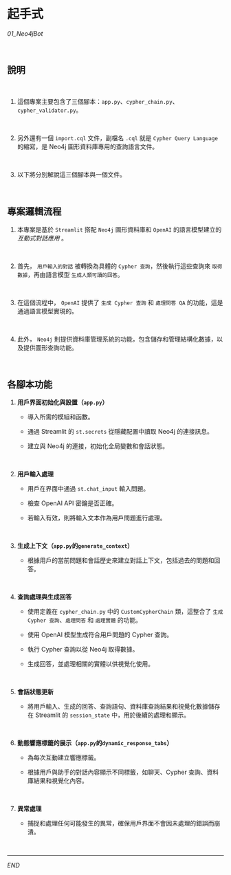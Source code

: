 # 起手式

_01_Neo4jBot_

<br>

## 說明

<br>

1. 這個專案主要包含了三個腳本：`app.py`、`cypher_chain.py`、`cypher_validator.py`。

<br>

2. 另外還有一個 `import.cql` 文件，副檔名 `.cql` 就是 `Cypher Query Language` 的縮寫，是 Neo4j 圖形資料庫專用的查詢語言文件。

<br>

3. 以下將分別解說這三個腳本與一個文件。

<br>

## 專案邏輯流程

1. 本專案是基於 `Streamlit` 搭配 `Neo4j` 圖形資料庫和 `OpenAI` 的語言模型建立的 _互動式對話應用_ 。

<br>

2. 首先， `用戶輸入的對話` 被轉換為具體的 `Cypher 查詢`，然後執行這些查詢來 `取得數據`，再由語言模型 `生成人類可讀的回答`。

<br>

3. 在這個流程中， `OpenAI` 提供了 `生成 Cypher 查詢` 和 `處理問答 QA` 的功能，這是通過語言模型實現的。

<br>

4. 此外， `Neo4j` 則提供資料庫管理系統的功能，包含儲存和管理結構化數據，以及提供圖形查詢功能。

<br>

## 各腳本功能

1. **用戶界面初始化與設置（`app.py`）**

    - 導入所需的模組和函數。

    - 通過 Streamlit 的 `st.secrets` 從隱藏配置中讀取 Neo4j 的連接訊息。
    
    - 建立與 Neo4j 的連接，初始化全局變數和會話狀態。

<br>

2. **用戶輸入處理**

    - 用戶在界面中通過 `st.chat_input` 輸入問題。

    - 檢查 OpenAI API 密鑰是否正確。

    - 若輸入有效，則將輸入文本作為用戶問題進行處理。

<br>

3. **生成上下文（`app.py`的`generate_context`）**

    - 根據用戶的當前問題和會話歷史來建立對話上下文，包括過去的問題和回答。

<br>

4. **查詢處理與生成回答**

    - 使用定義在 `cypher_chain.py` 中的 `CustomCypherChain` 類，這整合了 `生成 Cypher 查詢`、`處理問答` 和 `處理實體` 的功能。

    - 使用 OpenAI 模型生成符合用戶問題的 Cypher 查詢。

    - 執行 Cypher 查詢以從 Neo4j 取得數據。

    - 生成回答，並處理相關的實體以供視覺化使用。

<br>

5. **會話狀態更新**

    - 將用戶輸入、生成的回答、查詢語句、資料庫查詢結果和視覺化數據儲存在 Streamlit 的 `session_state` 中，用於後續的處理和顯示。

<br>

6. **動態響應標籤的展示（`app.py`的`dynamic_response_tabs`）**

    - 為每次互動建立響應標籤。

    - 根據用戶與助手的對話內容顯示不同標籤，如聊天、Cypher 查詢、資料庫結果和視覺化內容。

<br>

7. **異常處理**

    - 捕捉和處理任何可能發生的異常，確保用戶界面不會因未處理的錯誤而崩潰。

<br>

___

_END_